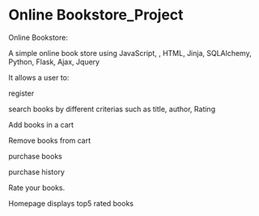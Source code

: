 # Online Bookstore_Project

Online Bookstore:

A simple online book store using JavaScript, , HTML, Jinja, SQLAlchemy, Python, Flask, Ajax, Jquery

It allows a user to:

register

search books by different criterias such as title, author, Rating

Add books in a cart

Remove books from cart

purchase books

purchase history

Rate your books.

Homepage displays top5 rated books
